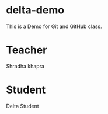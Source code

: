 # delta-demo
This is a Demo for Git and GitHub class.

# Teacher 
Shradha khapra

# Student
Delta Student
